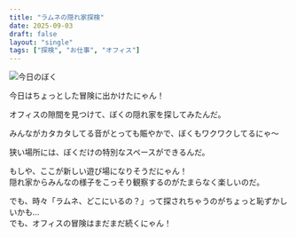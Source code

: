 ```yaml
---
title: "ラムネの隠れ家探検"
date: 2025-09-03
draft: false
layout: "single"
tags: ["探検", "お仕事", "オフィス"]
---
```


![今日のぼく](/images/cat-2025-09-03T16-29-16.jpg)

今日はちょっとした冒険に出かけたにゃん！

オフィスの隙間を見つけて、ぼくの隠れ家を探してみたんだ。  

みんながカタカタしてる音がとっても賑やかで、ぼくもワクワクしてるにゃ〜

狭い場所には、ぼくだけの特別なスペースができるんだ。  

もしや、ここが新しい遊び場になりそうだにゃん！  
隠れ家からみんなの様子をこっそり観察するのがたまらなく楽しいのだ。

でも、時々「ラムネ、どこにいるの？」って探されちゃうのがちょっと恥ずかしいかも…  
でも、オフィスの冒険はまだまだ続くにゃん！